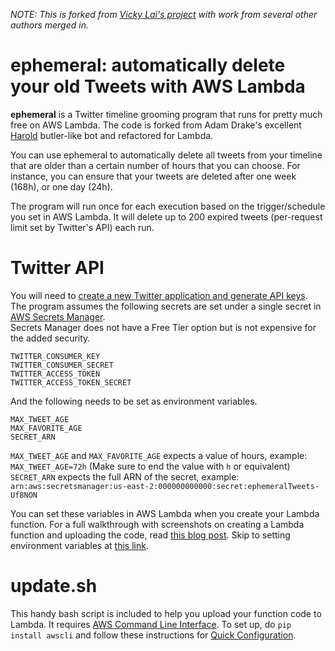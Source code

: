 *NOTE: This is forked from [Vicky Lai's project](https://github.com/vickylai/ephemeral) with work from several other authors merged in.*

# ephemeral: automatically delete your old Tweets with AWS Lambda

**ephemeral** is a Twitter timeline grooming program that runs for pretty much free on AWS Lambda. The code is forked from Adam Drake's excellent [Harold](https://github.com/adamdrake/harold) butler-like bot and refactored for Lambda.

You can use ephemeral to automatically delete all tweets from your timeline that are older than a certain number of hours that you can choose. For instance, you can ensure that your tweets are deleted after one week (168h), or one day (24h).

The program will run once for each execution based on the trigger/schedule you set in AWS Lambda. It will delete up to 200 expired tweets (per-request limit set by Twitter's API) each run.

# Twitter API

You will need to [create a new Twitter application and generate API keys](https://apps.twitter.com/). The program assumes the following secrets are set under a single secret in [AWS Secrets Manager](https://aws.amazon.com/secrets-manager/).  
Secrets Manager does not have a Free Tier option but is not expensive for the added security.

```
TWITTER_CONSUMER_KEY
TWITTER_CONSUMER_SECRET
TWITTER_ACCESS_TOKEN
TWITTER_ACCESS_TOKEN_SECRET
```

And the following needs to be set as environment variables.
```
MAX_TWEET_AGE
MAX_FAVORITE_AGE
SECRET_ARN
```

`MAX_TWEET_AGE` and `MAX_FAVORITE_AGE` expects a value of hours, example: `MAX_TWEET_AGE=72h` (Make sure to end the value with `h` or equivalent)  
`SECRET_ARN` expects the full ARN of the secret, example: `arn:aws:secretsmanager:us-east-2:000000000000:secret:ephemeralTweets-Uf8NON`

You can set these variables in AWS Lambda when you create your Lambda function. For a full walkthrough with screenshots on creating a Lambda function and uploading the code, read [this blog post](https://vickylai.com/verbose/free-twitter-bot-aws-lambda/). Skip to setting environment variables at [this link](https://vickylai.com/verbose/free-twitter-bot-aws-lambda/#2-configure-your-function).

# update.sh

This handy bash script is included to help you upload your function code to Lambda. It requires [AWS Command Line Interface](https://aws.amazon.com/cli/). To set up, do `pip install awscli` and follow these instructions for [Quick Configuration](https://docs.aws.amazon.com/cli/latest/userguide/cli-chap-getting-started.html).
